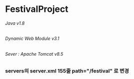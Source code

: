 # FestivalProject

###### Java v1.8
###### Dynamic Web Module v3.1
###### Sever : Apache Tomcat v8.5


### servers의 server.xml 155줄 path="/festival" 로 변경

